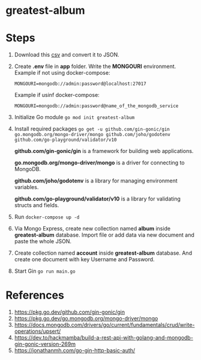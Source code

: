 # greatest-album

# Steps

1. Download this [csv](https://www.kaggle.com/notgibs/500-greatest-albums-of-all-time-rolling-stone/version/1) and convert it to JSON.
2. Create **.env** file in **app** folder. Write the **MONGOURI** environment. Example if not using docker-compose:
   ```
   MONGOURI=mongodb://admin:password@localhost:27017
   ```
   Example if usinf docker-compose:
   ```
   MONGOURI=mongodb://admin:password@name_of_the_mongodb_service
   ```
3. Initialize Go module `go mod init greatest-album`
4. Install required packages `go get -u github.com/gin-gonic/gin go.mongodb.org/mongo-driver/mongo github.com/joho/godotenv github.com/go-playground/validator/v10`

   **github.com/gin-gonic/gin** is a framework for building web applications.

   **go.mongodb.org/mongo-driver/mongo** is a driver for connecting to MongoDB.

   **github.com/joho/godotenv** is a library for managing environment variables.

   **github.com/go-playground/validator/v10** is a library for validating structs and fields.

5. Run `docker-compose up -d`
6. Via Mongo Express, create new collection named **album** inside **greatest-album** database. Import file or add data via new document and paste the whole JSON.
7. Create collection named **account** inside **greatest-album** database. And create one document with key Username and Password.
8. Start Gin `go run main.go`

# References

1. https://pkg.go.dev/github.com/gin-gonic/gin
2. https://pkg.go.dev/go.mongodb.org/mongo-driver/mongo
3. https://docs.mongodb.com/drivers/go/current/fundamentals/crud/write-operations/upsert/
4. https://dev.to/hackmamba/build-a-rest-api-with-golang-and-mongodb-gin-gonic-version-269m
5. https://jonathanmh.com/go-gin-http-basic-auth/
